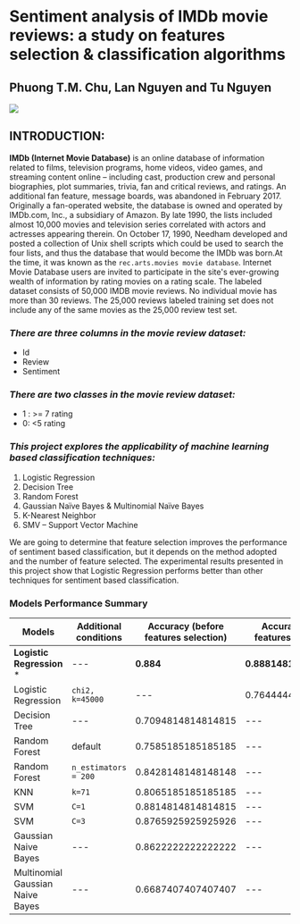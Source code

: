 # Sentiment analysis of IMDb movie reviews: a study on features selection & classification algorithms


## **Phuong T.M. Chu, Lan Nguyen and Tu Nguyen**

![](https://i.imgur.com/NjCp49S.png)

## INTRODUCTION:

**IMDb (Internet Movie Database)** is an online database of information related to films, television programs, home videos, video games, and streaming content online – including cast, production crew and personal biographies, plot summaries, trivia, fan and critical reviews, and ratings. An additional fan feature, message boards, was abandoned in February 2017. Originally a fan-operated website, the database is owned and operated by IMDb.com, Inc., a subsidiary of Amazon.
By late 1990, the lists included almost 10,000 movies and television series correlated with actors and actresses appearing therein. On October 17, 1990, Needham developed and posted a collection of Unix shell scripts which could be used to search the four lists, and thus the database that would become the IMDb was born.At the time, it was known as the `rec.arts.movies movie database`.
Internet Movie Database users are invited to participate in the site's ever-growing wealth of information by rating movies on a rating scale.
The labeled dataset consists of 50,000 IMDB movie reviews. No individual movie has more than 30 reviews. The 25,000 reviews labeled training set does not include any of the same movies as the 25,000 review test set. 

### *There are three columns in the movie review dataset:*
* Id
*	Review 
*	Sentiment

### *There are two classes in the movie review dataset:*
*	1 : >= 7 rating
*	0: <5 rating

### *This project explores the applicability of machine learning based classification techniques:*
1.	Logistic Regression
2.	Decision Tree
3.	Random Forest 
4.	Gaussian Naïve Bayes & Multinomial Naïve Bayes
5.	K-Nearest Neighbor
6.	SMV – Support Vector Machine

We are going to determine that feature selection improves the performance of sentiment based classification, but it depends on the method adopted and the number of feature selected. The experimental results presented in this project show that Logistic Regression performs better than other techniques for sentiment based classification.

### Models Performance Summary

| Models | Additional conditions |Accuracy (before features selection) | Accuracy (after features selection)|
| --- | --- | --- | --- |
| **Logistic Regression** * |---  | **0.884** |**0.8881481481481481**  |
| Logistic Regression |`chi2, k=45000`  | --- | 0.7644444444444445 |
| Decision Tree |---  | 0.7094814814814815 | --- |
| Random Forest | default | 0.7585185185185185 | --- |
| Random Forest | `n_estimators = 200` | 0.8428148148148148 | --- |
| KNN | `k=71` | 0.8065185185185185 | --- |
| SVM | `C=1` | 0.8814814814814815 | --- |
| SVM | `C=3` | 0.8765925925925926 | --- |
| Gaussian Naive Bayes | --- | 0.8622222222222222 | --- |
| Multinomial Gaussian Naive Bayes | --- | 0.6687407407407407 | --- |
